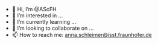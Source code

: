 - 👋 Hi, I’m @AScFH
- 👀 I’m interested in ...
- 🌱 I’m currently learning ...
- 💞️ I’m looking to collaborate on ...
- 📫 How to reach me: anna.schleimer@isst.fraunhofer.de

<!---
AScFH/AScFH is a ✨ special ✨ repository because its `README.md` (this file) appears on your GitHub profile.
You can click the Preview link to take a look at your changes.
--->
